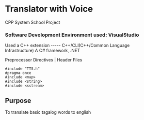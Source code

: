 ﻿# Translator with Voice
CPP System School Project
### Software Development Environment used: VisualStudio
Used a C++ extension ----- C++/CLI(C++/Common Language Infrastructure)
A C# framework, .NET

Preprocessor Directives | Header Files

```
#include "TTS.h"
#pragma once
#include <map>
#include <string>
#include <sstream>
```

## Purpose
To translate basic tagalog words to english
